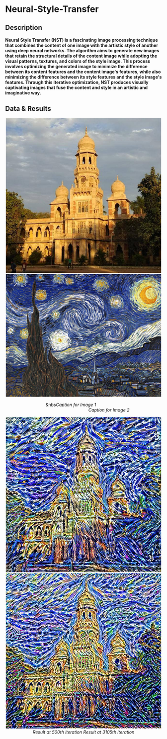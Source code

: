 # Neural-Style-Transfer

## Description
#### Neural Style Transfer (NST) is a fascinating image processing technique that combines the content of one image with the artistic style of another using deep neural networks. The algorithm aims to generate new images that retain the structural details of the content image while adopting the visual patterns, textures, and colors of the style image. This process involves optimizing the generated image to minimize the difference between its content features and the content image's features, while also minimizing the difference between its style features and the style image's features. Through this iterative optimization, NST produces visually captivating images that fuse the content and style in an artistic and imaginative way.


## Data & Results

<p align="center">
    <img src="./assets/content(1).jpg" alt="Content Image" width="500"/>
    <img src="./assets/Starry-Night-(1).jpeg" alt="Style Image" width="500"/>
    <br>
</p>
<p >
  &nbsp&nbsp&nbsp&nbsp&nbsp&nbsp&nbsp&nbsp&nbsp&nbsp&nbsp&nbsp&nbsp&nbsp&nbsp&nbsp&nbsp&nbsp&nbsp&nbsp&nbsp&nbsp&nbsp&nbsp&nbsp&nbsp&nbsp&nbsp&nbsp&nbsp&nbsp&nbsp&nbsp&nbs<em>Caption for Image 1</em> &nbsp&nbsp&nbsp&nbsp&nbsp&nbsp&nbsp&nbsp&nbsp&nbsp&nbsp&nbsp&nbsp&nbsp&nbsp&nbsp&nbsp&nbsp&nbsp&nbsp&nbsp&nbsp&nbsp&nbsp&nbsp&nbsp&nbsp&nbsp&nbsp&nbsp&nbsp&nbsp&nbsp&nbsp&nbsp&nbsp&nbsp&nbsp&nbsp&nbsp&nbsp&nbsp&nbsp&nbsp&nbsp&nbsp&nbsp&nbsp&nbsp&nbsp&nbsp&nbsp&nbsp&nbsp&nbsp&nbsp&nbsp&nbsp&nbsp&nbsp&nbsp&nbsp&nbsp&nbsp&nbsp&nbsp&nbsp
  <em>Caption for Image 2</em>
</p>
<p align="center">
    <img src="./assets/result_500.jpg" alt="Result at 500th iteration" width="500"/>
    <img src="./assets/result_3105.jpg" alt="Result at 3105th iteration" width="500"/>
    <br>
    <em>Result at 500th iteration</em>
    <em>Result at 3105th iteration</em>
</p>


